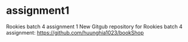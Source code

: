 # assignment1
Rookies batch 4 assignment 1
New Gitgub repository for Rookies batch 4 assignment:
https://github.com/huunghia1023/bookShop
